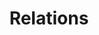 ---
title: Relations
permalink: /diagrammes-de-deploiement/#relations
nav_order: 5
parent: Diagrammes de déploiement
---